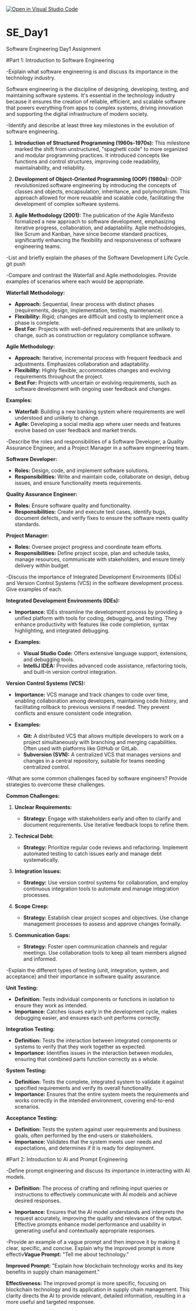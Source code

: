 [![Open in Visual Studio Code](https://classroom.github.com/assets/open-in-vscode-2e0aaae1b6195c2367325f4f02e2d04e9abb55f0b24a779b69b11b9e10269abc.svg)](https://classroom.github.com/online_ide?assignment_repo_id=15569774&assignment_repo_type=AssignmentRepo)

# SE_Day1

Software Engineering Day1 Assignment

#Part 1: Introduction to Software Engineering

-Explain what software engineering is and discuss its importance in the technology industry.

Software engineering is the discipline of designing, developing, testing, and maintaining software systems. It's essential in the technology industry because it ensures the creation of reliable, efficient, and scalable software that powers everything from apps to complex systems, driving innovation and supporting the digital infrastructure of modern society.

-Identify and describe at least three key milestones in the evolution of software engineering.

1. **Introduction of Structured Programming (1960s-1970s):** This milestone marked the shift from unstructured, "spaghetti code" to more organized and modular programming practices. It introduced concepts like functions and control structures, improving code readability, maintainability, and reliability.

2. **Development of Object-Oriented Programming (OOP) (1980s):** OOP revolutionized software engineering by introducing the concepts of classes and objects, encapsulation, inheritance, and polymorphism. This approach allowed for more reusable and scalable code, facilitating the development of complex software systems.

3. **Agile Methodology (2001):** The publication of the Agile Manifesto formalized a new approach to software development, emphasizing iterative progress, collaboration, and adaptability. Agile methodologies, like Scrum and Kanban, have since become standard practices, significantly enhancing the flexibility and responsiveness of software engineering teams.

-List and briefly explain the phases of the Software Development Life Cycle.
git push

-Compare and contrast the Waterfall and Agile methodologies. Provide examples of scenarios where each would be appropriate.

**Waterfall Methodology:**

- **Approach:** Sequential, linear process with distinct phases (requirements, design, implementation, testing, maintenance).
- **Flexibility:** Rigid; changes are difficult and costly to implement once a phase is complete.
- **Best For:** Projects with well-defined requirements that are unlikely to change, such as construction or regulatory compliance software.

**Agile Methodology:**

- **Approach:** Iterative, incremental process with frequent feedback and adjustments. Emphasizes collaboration and adaptability.
- **Flexibility:** Highly flexible; accommodates changes and evolving requirements throughout the project.
- **Best For:** Projects with uncertain or evolving requirements, such as software development with ongoing user feedback and changes.

**Examples:**

- **Waterfall:** Building a new banking system where requirements are well understood and unlikely to change.
- **Agile:** Developing a social media app where user needs and features evolve based on user feedback and market trends.

-Describe the roles and responsibilities of a Software Developer, a Quality Assurance Engineer, and a Project Manager in a software engineering team.

**Software Developer:**

- **Roles:** Design, code, and implement software solutions.
- **Responsibilities:** Write and maintain code, collaborate on design, debug issues, and ensure functionality meets requirements.

**Quality Assurance Engineer:**

- **Roles:** Ensure software quality and functionality.
- **Responsibilities:** Create and execute test cases, identify bugs, document defects, and verify fixes to ensure the software meets quality standards.

**Project Manager:**

- **Roles:** Oversee project progress and coordinate team efforts.
- **Responsibilities:** Define project scope, plan and schedule tasks, manage resources, communicate with stakeholders, and ensure timely delivery within budget.

-Discuss the importance of Integrated Development Environments (IDEs) and Version Control Systems (VCS) in the software development process. Give examples of each.

**Integrated Development Environments (IDEs):**

- **Importance:** IDEs streamline the development process by providing a unified platform with tools for coding, debugging, and testing. They enhance productivity with features like code completion, syntax highlighting, and integrated debugging.

- **Examples:**
  - **Visual Studio Code:** Offers extensive language support, extensions, and debugging tools.
  - **IntelliJ IDEA:** Provides advanced code assistance, refactoring tools, and built-in version control integration.

**Version Control Systems (VCS):**

- **Importance:** VCS manage and track changes to code over time, enabling collaboration among developers, maintaining code history, and facilitating rollback to previous versions if needed. They prevent conflicts and ensure consistent code integration.

- **Examples:**
  - **Git:** A distributed VCS that allows multiple developers to work on a project simultaneously with branching and merging capabilities. Often used with platforms like GitHub or GitLab.
  - **Subversion (SVN):** A centralized VCS that manages versions and changes in a central repository, suitable for teams needing centralized control.

-What are some common challenges faced by software engineers? Provide strategies to overcome these challenges.

**Common Challenges:**

1. **Unclear Requirements:**

   - **Strategy:** Engage with stakeholders early and often to clarify and document requirements. Use iterative feedback loops to refine them.

2. **Technical Debt:**

   - **Strategy:** Prioritize regular code reviews and refactoring. Implement automated testing to catch issues early and manage debt systematically.

3. **Integration Issues:**

   - **Strategy:** Use version control systems for collaboration, and employ continuous integration tools to automate and manage integration processes.

4. **Scope Creep:**

   - **Strategy:** Establish clear project scopes and objectives. Use change management processes to assess and approve changes formally.

5. **Communication Gaps:**
   - **Strategy:** Foster open communication channels and regular meetings. Use collaboration tools to keep all team members aligned and informed.

-Explain the different types of testing (unit, integration, system, and acceptance) and their importance in software quality assurance.

**Unit Testing:**

- **Definition:** Tests individual components or functions in isolation to ensure they work as intended.
- **Importance:** Catches issues early in the development cycle, makes debugging easier, and ensures each unit performs correctly.

**Integration Testing:**

- **Definition:** Tests the interaction between integrated components or systems to verify that they work together as expected.
- **Importance:** Identifies issues in the interaction between modules, ensuring that combined parts function correctly as a whole.

**System Testing:**

- **Definition:** Tests the complete, integrated system to validate it against specified requirements and verify its overall functionality.
- **Importance:** Ensures that the entire system meets the requirements and works correctly in the intended environment, covering end-to-end scenarios.

**Acceptance Testing:**

- **Definition:** Tests the system against user requirements and business goals, often performed by the end-users or stakeholders.
- **Importance:** Validates that the system meets user needs and expectations, and determines if it is ready for deployment.

#Part 2: Introduction to AI and Prompt Engineering

-Define prompt engineering and discuss its importance in interacting with AI models.

- **Definition:** The process of crafting and refining input queries or instructions to effectively communicate with AI models and achieve desired responses.

- **Importance:** Ensures that the AI model understands and interprets the request accurately, improving the quality and relevance of the output. Effective prompts enhance model performance and usability in generating useful and contextually appropriate responses.

-Provide an example of a vague prompt and then improve it by making it clear, specific, and concise. Explain why the improved prompt is more effectiv**Vague Prompt:**
"Tell me about technology."

**Improved Prompt:**
"Explain how blockchain technology works and its key benefits in supply chain management."

**Effectiveness:** The improved prompt is more specific, focusing on blockchain technology and its application in supply chain management. This clarity directs the AI to provide relevant, detailed information, resulting in a more useful and targeted responsee.
